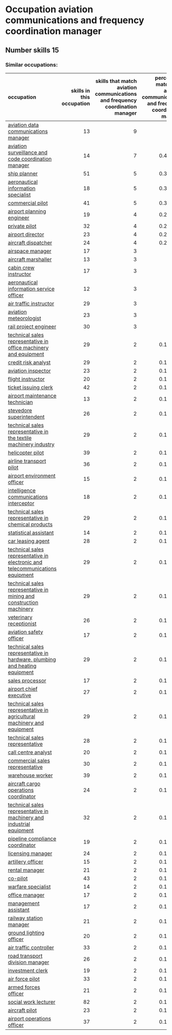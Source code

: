 # Occupation aviation communications and frequency coordination manager
## Number skills 15
### Similar occupations:
| occupation                                                                                                                                                        |   skills in this occupation |   skills that match aviation communications and frequency coordination manager |   percentage match with aviation communications and frequency coordination manager |   skills not in aviation communications and frequency coordination manager |
|:------------------------------------------------------------------------------------------------------------------------------------------------------------------|----------------------------:|-------------------------------------------------------------------------------:|-----------------------------------------------------------------------------------:|---------------------------------------------------------------------------:|
| [aviation data communications manager](aviation_data_communications_manager.md)                                                                                   |                          13 |                                                                              9 |                                                                           0.6      |                                                                          4 |
| [aviation surveillance and code coordination manager](aviation_surveillance_and_code_coordination_manager.md)                                                     |                          14 |                                                                              7 |                                                                           0.466667 |                                                                          7 |
| [ship planner](ship_planner.md)                                                                                                                                   |                          51 |                                                                              5 |                                                                           0.333333 |                                                                         46 |
| [aeronautical information specialist](aeronautical_information_specialist.md)                                                                                     |                          18 |                                                                              5 |                                                                           0.333333 |                                                                         13 |
| [commercial pilot](commercial_pilot.md)                                                                                                                           |                          41 |                                                                              5 |                                                                           0.333333 |                                                                         36 |
| [airport planning engineer](airport_planning_engineer.md)                                                                                                         |                          19 |                                                                              4 |                                                                           0.266667 |                                                                         15 |
| [private pilot](private_pilot.md)                                                                                                                                 |                          32 |                                                                              4 |                                                                           0.266667 |                                                                         28 |
| [airport director](airport_director.md)                                                                                                                           |                          23 |                                                                              4 |                                                                           0.266667 |                                                                         19 |
| [aircraft dispatcher](aircraft_dispatcher.md)                                                                                                                     |                          24 |                                                                              4 |                                                                           0.266667 |                                                                         20 |
| [airspace manager](airspace_manager.md)                                                                                                                           |                          17 |                                                                              3 |                                                                           0.2      |                                                                         14 |
| [aircraft marshaller](aircraft_marshaller.md)                                                                                                                     |                          13 |                                                                              3 |                                                                           0.2      |                                                                         10 |
| [cabin crew instructor](cabin_crew_instructor.md)                                                                                                                 |                          17 |                                                                              3 |                                                                           0.2      |                                                                         14 |
| [aeronautical information service officer](aeronautical_information_service_officer.md)                                                                           |                          12 |                                                                              3 |                                                                           0.2      |                                                                          9 |
| [air traffic instructor](air_traffic_instructor.md)                                                                                                               |                          29 |                                                                              3 |                                                                           0.2      |                                                                         26 |
| [aviation meteorologist](aviation_meteorologist.md)                                                                                                               |                          23 |                                                                              3 |                                                                           0.2      |                                                                         20 |
| [rail project engineer](rail_project_engineer.md)                                                                                                                 |                          30 |                                                                              3 |                                                                           0.2      |                                                                         27 |
| [technical sales representative in office machinery and equipment](technical_sales_representative_in_office_machinery_and_equipment.md)                           |                          29 |                                                                              2 |                                                                           0.133333 |                                                                         27 |
| [credit risk analyst](credit_risk_analyst.md)                                                                                                                     |                          29 |                                                                              2 |                                                                           0.133333 |                                                                         27 |
| [aviation inspector](aviation_inspector.md)                                                                                                                       |                          23 |                                                                              2 |                                                                           0.133333 |                                                                         21 |
| [flight instructor](flight_instructor.md)                                                                                                                         |                          20 |                                                                              2 |                                                                           0.133333 |                                                                         18 |
| [ticket issuing clerk](ticket_issuing_clerk.md)                                                                                                                   |                          42 |                                                                              2 |                                                                           0.133333 |                                                                         40 |
| [airport maintenance technician](airport_maintenance_technician.md)                                                                                               |                          13 |                                                                              2 |                                                                           0.133333 |                                                                         11 |
| [stevedore superintendent](stevedore_superintendent.md)                                                                                                           |                          26 |                                                                              2 |                                                                           0.133333 |                                                                         24 |
| [technical sales representative in the textile machinery industry](technical_sales_representative_in_the_textile_machinery_industry.md)                           |                          29 |                                                                              2 |                                                                           0.133333 |                                                                         27 |
| [helicopter pilot](helicopter_pilot.md)                                                                                                                           |                          39 |                                                                              2 |                                                                           0.133333 |                                                                         37 |
| [airline transport pilot](airline_transport_pilot.md)                                                                                                             |                          36 |                                                                              2 |                                                                           0.133333 |                                                                         34 |
| [airport environment officer](airport_environment_officer.md)                                                                                                     |                          15 |                                                                              2 |                                                                           0.133333 |                                                                         13 |
| [intelligence communications interceptor](intelligence_communications_interceptor.md)                                                                             |                          18 |                                                                              2 |                                                                           0.133333 |                                                                         16 |
| [technical sales representative in chemical products](technical_sales_representative_in_chemical_products.md)                                                     |                          29 |                                                                              2 |                                                                           0.133333 |                                                                         27 |
| [statistical assistant](statistical_assistant.md)                                                                                                                 |                          14 |                                                                              2 |                                                                           0.133333 |                                                                         12 |
| [car leasing agent](car_leasing_agent.md)                                                                                                                         |                          28 |                                                                              2 |                                                                           0.133333 |                                                                         26 |
| [technical sales representative in electronic and telecommunications equipment](technical_sales_representative_in_electronic_and_telecommunications_equipment.md) |                          29 |                                                                              2 |                                                                           0.133333 |                                                                         27 |
| [technical sales representative in mining and construction machinery](technical_sales_representative_in_mining_and_construction_machinery.md)                     |                          29 |                                                                              2 |                                                                           0.133333 |                                                                         27 |
| [veterinary receptionist](veterinary_receptionist.md)                                                                                                             |                          26 |                                                                              2 |                                                                           0.133333 |                                                                         24 |
| [aviation safety officer](aviation_safety_officer.md)                                                                                                             |                          17 |                                                                              2 |                                                                           0.133333 |                                                                         15 |
| [technical sales representative in hardware, plumbing and heating equipment](technical_sales_representative_in_hardware,_plumbing_and_heating_equipment.md)       |                          29 |                                                                              2 |                                                                           0.133333 |                                                                         27 |
| [sales processor](sales_processor.md)                                                                                                                             |                          17 |                                                                              2 |                                                                           0.133333 |                                                                         15 |
| [airport chief executive](airport_chief_executive.md)                                                                                                             |                          27 |                                                                              2 |                                                                           0.133333 |                                                                         25 |
| [technical sales representative in agricultural machinery and equipment](technical_sales_representative_in_agricultural_machinery_and_equipment.md)               |                          29 |                                                                              2 |                                                                           0.133333 |                                                                         27 |
| [technical sales representative](technical_sales_representative.md)                                                                                               |                          28 |                                                                              2 |                                                                           0.133333 |                                                                         26 |
| [call centre analyst](call_centre_analyst.md)                                                                                                                     |                          20 |                                                                              2 |                                                                           0.133333 |                                                                         18 |
| [commercial sales representative](commercial_sales_representative.md)                                                                                             |                          30 |                                                                              2 |                                                                           0.133333 |                                                                         28 |
| [warehouse worker](warehouse_worker.md)                                                                                                                           |                          39 |                                                                              2 |                                                                           0.133333 |                                                                         37 |
| [aircraft cargo operations coordinator](aircraft_cargo_operations_coordinator.md)                                                                                 |                          24 |                                                                              2 |                                                                           0.133333 |                                                                         22 |
| [technical sales representative in machinery and industrial equipment](technical_sales_representative_in_machinery_and_industrial_equipment.md)                   |                          32 |                                                                              2 |                                                                           0.133333 |                                                                         30 |
| [pipeline compliance coordinator](pipeline_compliance_coordinator.md)                                                                                             |                          19 |                                                                              2 |                                                                           0.133333 |                                                                         17 |
| [licensing manager](licensing_manager.md)                                                                                                                         |                          24 |                                                                              2 |                                                                           0.133333 |                                                                         22 |
| [artillery officer](artillery_officer.md)                                                                                                                         |                          15 |                                                                              2 |                                                                           0.133333 |                                                                         13 |
| [rental manager](rental_manager.md)                                                                                                                               |                          21 |                                                                              2 |                                                                           0.133333 |                                                                         19 |
| [co-pilot](co-pilot.md)                                                                                                                                           |                          43 |                                                                              2 |                                                                           0.133333 |                                                                         41 |
| [warfare specialist](warfare_specialist.md)                                                                                                                       |                          14 |                                                                              2 |                                                                           0.133333 |                                                                         12 |
| [office manager](office_manager.md)                                                                                                                               |                          17 |                                                                              2 |                                                                           0.133333 |                                                                         15 |
| [management assistant](management_assistant.md)                                                                                                                   |                          17 |                                                                              2 |                                                                           0.133333 |                                                                         15 |
| [railway station manager](railway_station_manager.md)                                                                                                             |                          21 |                                                                              2 |                                                                           0.133333 |                                                                         19 |
| [ground lighting officer](ground_lighting_officer.md)                                                                                                             |                          20 |                                                                              2 |                                                                           0.133333 |                                                                         18 |
| [air traffic controller](air_traffic_controller.md)                                                                                                               |                          33 |                                                                              2 |                                                                           0.133333 |                                                                         31 |
| [road transport division manager](road_transport_division_manager.md)                                                                                             |                          26 |                                                                              2 |                                                                           0.133333 |                                                                         24 |
| [investment clerk](investment_clerk.md)                                                                                                                           |                          19 |                                                                              2 |                                                                           0.133333 |                                                                         17 |
| [air force pilot](air_force_pilot.md)                                                                                                                             |                          33 |                                                                              2 |                                                                           0.133333 |                                                                         31 |
| [armed forces officer](armed_forces_officer.md)                                                                                                                   |                          21 |                                                                              2 |                                                                           0.133333 |                                                                         19 |
| [social work lecturer](social_work_lecturer.md)                                                                                                                   |                          82 |                                                                              2 |                                                                           0.133333 |                                                                         80 |
| [aircraft pilot](aircraft_pilot.md)                                                                                                                               |                          23 |                                                                              2 |                                                                           0.133333 |                                                                         21 |
| [airport operations officer](airport_operations_officer.md)                                                                                                       |                          37 |                                                                              2 |                                                                           0.133333 |                                                                         35 |

